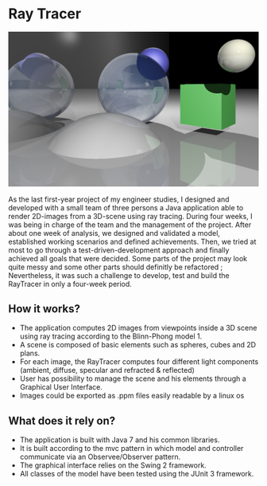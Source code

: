 # Ray Tracer

![Preview](Previews/SceneOP.png)

As the last first-year project of my engineer studies, I designed and developed with a small team
of three persons a Java application able to render 2D-images from a 3D-scene using ray tracing.
During four weeks, I was being in charge of the team and the management of the project. After
about one week of analysis, we designed and validated a model, established working scenarios and
defined achievements. Then, we tried at most to go through a test-driven-development approach
and finally achieved all goals that were decided. Some parts of the project may look quite messy and
some other parts should definitly be refactored ; Nevertheless, it was such a challenge to develop,
test and build the RayTracer in only a four-week period.


## How it works?
* The application computes 2D images from viewpoints inside a 3D scene using ray tracing
according to the Blinn-Phong model 1.
* A scene is composed of basic elements such as spheres, cubes and 2D plans.
* For each image, the RayTracer computes four different light components (ambient, diffuse,
specular and refracted & reflected)
* User has possibility to manage the scene and his elements through a Graphical User Interface.
* Images could be exported as .ppm files easily readable by a linux os


## What does it rely on?
* The application is built with Java 7 and his common libraries.
* It is built according to the mvc pattern in which model and controller communicate via an
Observee/Observer pattern.
* The graphical interface relies on the Swing 2 framework.
* All classes of the model have been tested using the JUnit 3 framework.
